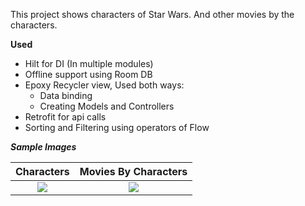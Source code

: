 
This project shows characters of Star Wars. And other movies by the characters.

**Used**
* Hilt for DI (In multiple modules)
* Offline support using Room DB
* Epoxy Recycler view, Used both ways:
    * Data binding
    * Creating Models and Controllers
* Retrofit for api calls
* Sorting and Filtering using operators of Flow
  





***Sample Images***

|                                                     **Characters**                                                      |                                          **Movies By Characters**                                           |
|:-----------------------------------------------------------------------------------------------------------------------:|:-----------------------------------------------------------------------------------------------------------:|
| ![](https://github.com/userKamalNayan/The_Characters_of_Star_Wars/assets/70440124/b0f6497e-b768-474f-b331-99eb23a9d72c) | ![](https://github.com/userKamalNayan/The_Characters_of_Star_Wars/assets/70440124/ce7ed837-2b81-41e3-b005-6f631085ab4e) |
